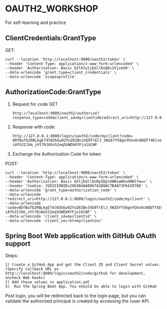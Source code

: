 # OAUTH2_WORKSHOP
For self-learning and practice


ClientCredentials:GrantType
------------------------------------------------------

GET:

    curl --location 'http://localhost:9000/oauth2/token' \
    --header 'Content-Type: application/x-www-form-urlencoded' \
    --header 'Authorization: Basic b2lkYy1jbGllbnQ6c2VjcmV0' \
    --data-urlencode 'grant_type=client_credentials' \
    --data-urlencode 'scope=profile'



AuthorizationCode:GrantType
------------------------------------------------------
1) Request for code
   GET
   
       http://localhost:9000/oauth2/authorize?response_type=code&client_id=myclientid&redirect_uri=http://127.0.0.1:8080/login/oauth2/code/myclient&scope=profile


1) Response with code:

       http://127.0.0.1:8080/login/oauth2/code/myclient?code=
       0DfBufb2RNLkgE74lN3hEw92YuZ6IBnJXb9TrElJ_VW2EYY58gnYGhnOcN8QTf4blzeDI_Vog1pAkbDrTdfq4g0Vh-iAfh2IJXm_zVt70JAGn52eq5UWDXKYFju1GCWF



4) Exchange the Authorization Code for token

POST:

    curl --location 'http://localhost:9000/oauth2/token' \
    --header 'Content-Type: application/x-www-form-urlencoded' \
    --header 'Authorization: Basic bXljbGllbnRpZDpteWNsaWVudHNlYw==' \
    --header 'Cookie: JSESSIONID=28E4B4AA8867A380AC7B4873F6429708' \
    --data-urlencode 'grant_type=authorization_code' \
    --data-urlencode 'redirect_uri=http://127.0.0.1:8080/login/oauth2/code/myclient' \
    --data-urlencode 'code=0DfBufb2RNLkgE74lN3hEw92YuZ6IBnJXb9TrElJ_VW2EYY58gnYGhnOcN8QTf4blzeDI_Vog1pAkbDrTdfq4g0Vh-iAfh2IJXm_zVt70JAGn52eq5UWDXKYFju1GCWF' \
    --data-urlencode 'client_id=myclientid' \
    --data-urlencode 'client_secret=myclientsec'





Spring Boot Web application with GitHub OAuth support
------------------------------------------------------

Steps:

    1) Create a GitHub App and get the Client ID and Client Secret values. (Specify callback URL as http://localhost:8080/login/oauth2/code/github for development, uncheck Web hooks)
    2) Add those values in application.yml
    3)  Run the Spring Boot App. You should be able to login with GitHub
   
Post login, you will be redirected back to the login page, but you can validate the authorized principal is created by accessing the /user API.
